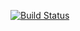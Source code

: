 [![Build Status](https://travis-ci.org/jpsilvaa/tallerdeintegracion_tarea2.svg?branch=master)](https://travis-ci.org/jpsilvaa/tallerdeintegracion_tarea2)